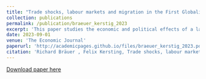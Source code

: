 ```yaml
---
title: "Trade shocks, labour markets and migration in the First Globalisation"
collection: publications
permalink: /publication/braeuer_kerstig_2023
excerpt: 'This paper studies the economic and political effects of a large trade shock in agriculture—the grain invasion from the Americas—in Prussia during the first globalisation (1870-1913). We show that this shock led to a decline in the employment rate and overall income. However, we do not observe declining per capita income and political polarization, which we explain by a strong migration response. Our results suggest that the negative and persistent effects of trade shocks we see today are not a universal feature of globalisation, but depend on labour mobility. For our analysis, we digitize data from Prussian industrial and agricultural censuses on the county level and combine it with national trade data at the product level. We exploit the cross-regional variation in cultivated crops within Prussia and instrument with Italian and US trade data to isolate exogenous variation.'
date: 2023-09-01
venue: 'The Economic Journal'
paperurl: 'http://academicpages.github.io/files/braeuer_kerstig_2023.pdf'
citation: 'Richard Bräuer , Felix Kersting, Trade shocks, labour markets and migration in the First Globalisation, The Economic Journal, 2023'
---
```


[Download paper here](https://academic.oup.com/ej/advance-article/doi/10.1093/ej/uead068/7258817)